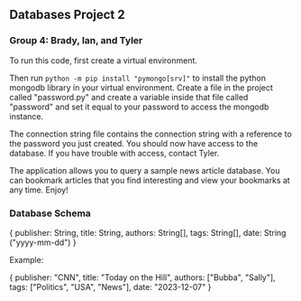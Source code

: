 ## Databases Project 2
### Group 4: Brady, Ian, and Tyler

To run this code, first create a virtual environment.

Then run `python -m pip install "pymongo[srv]"` to install the python mongodb library in your virtual environment. Create a file in the project called "password.py" and create a variable inside that file called "password" and set it equal to your password to access the mongodb instance.

The connection string file contains the connection string with a reference to the password you just created. You should now have access to the database. If you have trouble with access, contact Tyler.

The application allows you to query a sample news article database. You can bookmark articles that you find interesting and view your bookmarks at any time. Enjoy!


### Database Schema

{
    publisher: String,
    title: String,
    authors: String[],
    tags: String[],
    date: String ("yyyy-mm-dd")
}

Example:

{
    publisher: "CNN",
    title: "Today on the Hill",
    authors: ["Bubba", "Sally"],
    tags: ["Politics", "USA", "News"],
    date: "2023-12-07"
}
